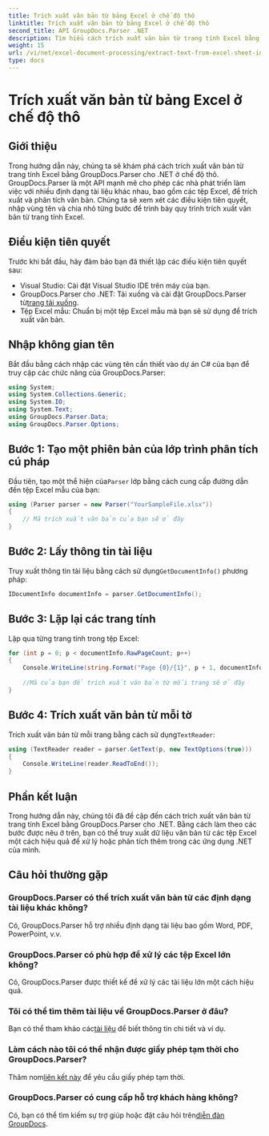 ```yaml
---
title: Trích xuất văn bản từ bảng Excel ở chế độ thô
linktitle: Trích xuất văn bản từ bảng Excel ở chế độ thô
second_title: API GroupDocs.Parser .NET
description: Tìm hiểu cách trích xuất văn bản từ trang tính Excel bằng GroupDocs.Parser cho .NET trong hướng dẫn toàn diện này. Tải xuống và bắt đầu phân tích cú pháp.
weight: 15
url: /vi/net/excel-document-processing/extract-text-from-excel-sheet-in-raw-mode/
type: docs
---
```

# Trích xuất văn bản từ bảng Excel ở chế độ thô

## Giới thiệu
Trong hướng dẫn này, chúng ta sẽ khám phá cách trích xuất văn bản từ trang tính Excel bằng GroupDocs.Parser cho .NET ở chế độ thô. GroupDocs.Parser là một API mạnh mẽ cho phép các nhà phát triển làm việc với nhiều định dạng tài liệu khác nhau, bao gồm các tệp Excel, để trích xuất và phân tích văn bản. Chúng ta sẽ xem xét các điều kiện tiên quyết, nhập vùng tên và chia nhỏ từng bước để trình bày quy trình trích xuất văn bản từ trang tính Excel.
## Điều kiện tiên quyết
Trước khi bắt đầu, hãy đảm bảo bạn đã thiết lập các điều kiện tiên quyết sau:
- Visual Studio: Cài đặt Visual Studio IDE trên máy của bạn.
-  GroupDocs.Parser cho .NET: Tải xuống và cài đặt GroupDocs.Parser từ[trang tải xuống](https://releases.groupdocs.com/parser/net/).
- Tệp Excel mẫu: Chuẩn bị một tệp Excel mẫu mà bạn sẽ sử dụng để trích xuất văn bản.

## Nhập không gian tên
Bắt đầu bằng cách nhập các vùng tên cần thiết vào dự án C# của bạn để truy cập các chức năng của GroupDocs.Parser:
```csharp
using System;
using System.Collections.Generic;
using System.IO;
using System.Text;
using GroupDocs.Parser.Data;
using GroupDocs.Parser.Options;
```
## Bước 1: Tạo một phiên bản của lớp trình phân tích cú pháp
 Đầu tiên, tạo một thể hiện của`Parser` lớp bằng cách cung cấp đường dẫn đến tệp Excel mẫu của bạn:
```csharp
using (Parser parser = new Parser("YourSampleFile.xlsx"))
{
    // Mã trích xuất văn bản của bạn sẽ ở đây
}
```
## Bước 2: Lấy thông tin tài liệu
 Truy xuất thông tin tài liệu bằng cách sử dụng`GetDocumentInfo()` phương pháp:
```csharp
IDocumentInfo documentInfo = parser.GetDocumentInfo();
```
## Bước 3: Lặp lại các trang tính
Lặp qua từng trang tính trong tệp Excel:
```csharp
for (int p = 0; p < documentInfo.RawPageCount; p++)
{
    Console.WriteLine(string.Format("Page {0}/{1}", p + 1, documentInfo.RawPageCount));
    
    //Mã của bạn để trích xuất văn bản từ mỗi trang sẽ ở đây
}
```
## Bước 4: Trích xuất văn bản từ mỗi tờ
 Trích xuất văn bản từ mỗi trang bằng cách sử dụng`TextReader`:
```csharp
using (TextReader reader = parser.GetText(p, new TextOptions(true)))
{
    Console.WriteLine(reader.ReadToEnd());
}
```

## Phần kết luận
Trong hướng dẫn này, chúng tôi đã đề cập đến cách trích xuất văn bản từ trang tính Excel bằng GroupDocs.Parser cho .NET. Bằng cách làm theo các bước được nêu ở trên, bạn có thể truy xuất dữ liệu văn bản từ các tệp Excel một cách hiệu quả để xử lý hoặc phân tích thêm trong các ứng dụng .NET của mình.

## Câu hỏi thường gặp
### GroupDocs.Parser có thể trích xuất văn bản từ các định dạng tài liệu khác không?
Có, GroupDocs.Parser hỗ trợ nhiều định dạng tài liệu bao gồm Word, PDF, PowerPoint, v.v.
### GroupDocs.Parser có phù hợp để xử lý các tệp Excel lớn không?
Có, GroupDocs.Parser được thiết kế để xử lý các tài liệu lớn một cách hiệu quả.
### Tôi có thể tìm thêm tài liệu về GroupDocs.Parser ở đâu?
 Bạn có thể tham khảo các[tài liệu](https://tutorials.groupdocs.com/parser/net/) để biết thông tin chi tiết và ví dụ.
### Làm cách nào tôi có thể nhận được giấy phép tạm thời cho GroupDocs.Parser?
 Thăm nom[liên kết này](https://purchase.groupdocs.com/temporary-license/) để yêu cầu giấy phép tạm thời.
### GroupDocs.Parser có cung cấp hỗ trợ khách hàng không?
Có, bạn có thể tìm kiếm sự trợ giúp hoặc đặt câu hỏi trên[diễn đàn GroupDocs](https://forum.groupdocs.com/c/parser/17).
